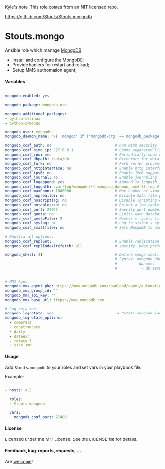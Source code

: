 Kyle's note: This role comes from an MIT licensed repo.

https://github.com/Stouts/Stouts.mongodb


Stouts.mongo
============

Ansible role which manage [MongoDB](http://www.mongodb.org/)

* Install and configure the MongoDB;
* Provide hanlers for restart and reload;
* Setup MMS authomation agent;

#### Variables

```yaml

mongodb_enabled: yes

mongodb_package: mongodb-org

mongodb_additional_packages:
- python-selinux
- python-pymongo

mongodb_user: mongodb
mongodb_daemon_name: "{{ 'mongod' if ('mongodb-org' == mongodb_package) else 'mongodb' }}"

mongodb_conf_auth: no                             # Run with security
mongodb_conf_bind_ip: 127.0.0.1                   # Comma separated list of ip addresses to listen on
mongodb_conf_cpu: yes                             # Periodically show cpu and iowait utilization
mongodb_conf_dbpath: /data/db                     # Directory for datafiles
mongodb_conf_fork: no                             # Fork server process
mongodb_conf_httpinterface: no                    # Enable http interface
mongodb_conf_ipv6: no                             # Enable IPv6 support (disabled by default)
mongodb_conf_journal: no                          # Enable journaling
mongodb_conf_logappend: yes                       # Append to logpath instead of over-writing
mongodb_conf_logpath: /var/log/mongodb/{{ mongodb_daemon_name }}.log # Log file to send write to instead of stdout
mongodb_conf_maxConns: 1000000                    # Max number of simultaneous connections
mongodb_conf_noprealloc: no                       # Disable data file preallocation
mongodb_conf_noscripting: no                      # Disable scripting engine
mongodb_conf_notablescan: no                      # Do not allow table scans
mongodb_conf_port: 27017                          # Specify port number
mongodb_conf_quota: no                            # Limits each database to a certain number of files
mongodb_conf_quotaFiles: 8                        # Number of quota files
mongodb_conf_syslog: no                           # Log to system's syslog facility instead of file
mongodb_conf_smallfiles: no                       # Sets MongoDB to use a smaller default file size       

# Replica set options:
mongodb_conf_replSet:                             # Enable replication <setname>[/<optionalseedhostlist>]
mongodb_conf_replIndexPrefetch: all               # specify index prefetching behavior (if secondary) [none|_id_only|all]

mongodb_shell: {}                                 # Define mongo shell commands to run
                                                  # Syntax: mongodb_shell:
                                                  #          dbname:
                                                  #           - db.setProfilingLevel(1, 50)


# MMS Agent
mongodb_mms_agent_pkg: https://mms.mongodb.com/download/agent/automation/mongodb-mms-automation-agent-manager_1.4.2.783-1_amd64.deb
mongodb_mms_group_id: ""
mongodb_mms_api_key: ""
mongodb_mms_base_url: https://mms.mongodb.com

# Log rotation
mongodb_logrotate: yes                             # Rotate mongodb logs.
mongodb_logrotate_options:
  - compress
  - copytruncate
  - daily
  - dateext
  - rotate 7
  - size 10M
```

#### Usage

Add `Stouts.mongodb` to your roles and set vars in your playbook file.

Example:

```yaml

- hosts: all

  roles:
  - Stouts.mongodb

  vars:
    mongodb_conf_port: 27400
```

#### License

Licensed under the MIT License. See the LICENSE file for details.

#### Feedback, bug-reports, requests, ...

Are [welcome](https://github.com/Stouts/Stouts.mongodb/issues)!
